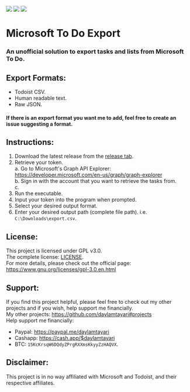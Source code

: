 <a href="https://paypal.me/daylamtayari"><img src="https://img.shields.io/badge//daylamtayari-%2300457C.svg?&style=for-the-badge&logo=PayPal&logoColor=white&labelColor=black"></a> 
<a href="https://cash.app/$daylamtayari"><img src="https://img.shields.io/badge//$daylamtayari-%2300C244.svg?&style=for-the-badge&logo=Cash-App&logoColor=white&labelColor=black"></a> 
<a href="https://www.blockchain.com/btc/address/15KcKrsqW6DQdyZPrgRXXmsKkyyZzHAQVX"><img src="https://img.shields.io/badge/15KcKrsqW6DQdyZPrgRXXmsKkyyZzHAQVX-%23F7931A.svg?&style=for-the-badge&logo=bitcoin&logoColor=white&labelColor=black"></a>

# Microsoft To Do Export

### An unofficial solution to export tasks and lists from Microsoft To Do.

## Export Formats:
- Todoist CSV.  
- Human readable text.  
- Raw JSON.  

#### If there is an export format you want me to add, feel free to create an issue suggesting a format.

## Instructions:

1. Download the latest release from the [release tab](https://github.com/daylamtayari/Microsoft-To-Do-Export/releases).  
2. Retrieve your token.  
  a. Go to Microsoft's Graph API Explorer: https://developer.microsoft.com/en-us/graph/graph-explorer  
  b. Sign in with the account that you want to retrieve the tasks from.  
  c. 
3. Run the executable.
4. Input your token into the program when prompted.
5. Select your desired output format.
6. Enter your desired output path (complete file path). i.e. `C:\Downloads\export.csv`.

## License:

This project is licensed under GPL v3.0.  
The ocmplete license: [LICENSE](https://github.com/daylamtayari/Microsoft-To-Do-Export/blob/master/LICENSE).  
For more details, please check out the official page: https://www.gnu.org/licenses/gpl-3.0.en.html  

## Support:

If you find this project helpful, please feel free to check out my other projects and if you wish, help support me financially.  
My other projects: https://github.com/daylamtayari#projects  
Help support me financially: 
  - Paypal: https://paypal.me/daylamtayari 
  - Cashapp: https://cash.app/$daylamtayari 
  - BTC: `15KcKrsqW6DQdyZPrgRXXmsKkyyZzHAQVX`.  

## Disclaimer:

This project is in no way affiliated with Microsoft and Todoist, and their respective affiliates.
